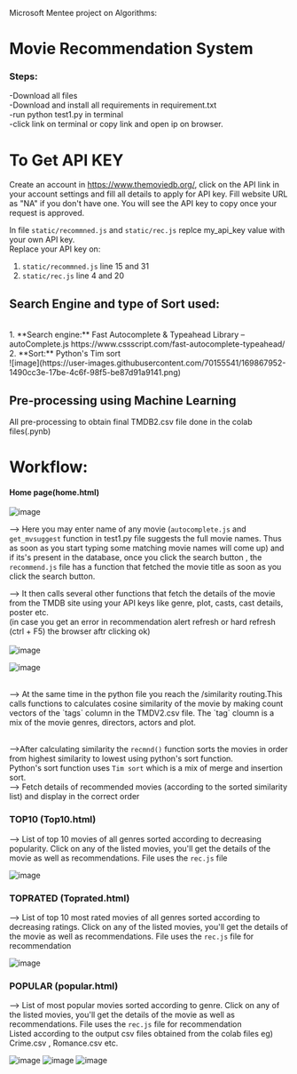 Microsoft Mentee project on Algorithms:
# Movie Recommendation System

### Steps:<br>
-Download all files<br>
-Download and install all requirements in requirement.txt<br>
-run python test1.py in terminal<br>
-click link on terminal or copy link and open ip on browser.

# To Get API KEY
Create an account in https://www.themoviedb.org/, click on the API link in your account settings and fill all  details to apply for API key. Fill website URL as "NA" if you don't have one. You will see the API key to copy once your request is approved. <br>

In file `static/recommned.js` and `static/rec.js` replce my_api_key value with your own API key.
<br>
Replace your API key on:<br>
1. `static/recommned.js` line 15 and 31<br>
2. `static/rec.js` line 4 and 20<br>

## Search Engine and type of Sort used:<br>
<br>
1. **Search engine:** Fast Autocomplete & Typeahead Library – autoComplete.js 
https://www.cssscript.com/fast-autocomplete-typeahead/
<br>
2. **Sort:**  Python's Tim sort <br>
![image](https://user-images.githubusercontent.com/70155541/169867952-1490cc3e-17be-4c6f-98f5-be87d91a9141.png)


<br>



## Pre-processing using Machine Learning <br>
All pre-processing to obtain final TMDB2.csv file done in the colab files(.pynb)

# Workflow:

#### Home page(home.html)

![image](https://user-images.githubusercontent.com/70155541/169860918-686f9837-7f28-4e19-88db-13a3ce67261f.png)

--> Here you may enter name of any movie (`autocomplete.js` and `get_mvsuggest` function in test1.py file suggests the full movie names. Thus as soon as you start typing some matching movie names will come up) and if its's present in the database, once you click the search button , the `recommend.js` file has a function that fetched the movie title as soon as you click the search button. <br>

--> It then calls several other functions that fetch the details of the movie from the TMDB site using your API keys like genre, plot, casts, cast details, poster etc.
<br>
(in case you get an error in recommendation alert refresh or hard refresh (ctrl + F5) the browser aftr clicking ok)
<br>
<br>
![image](https://user-images.githubusercontent.com/70155541/169867567-f21a2d2d-3a46-4ea9-8833-e267157b75af.png)

![image](https://user-images.githubusercontent.com/70155541/169867632-883d948c-ebd2-46f7-b6de-6ef1e47db868.png)

<br>
--> At the same time in the python file you reach the /similarity routing.This calls functions to calculates cosine similarity of the movie by making count vectors of the `tags` column in the TMDV2.csv file. The `tag` cloumn is a mix of the movie genres, directors, actors and plot. <br>
<br>

-->After calculating similarity the `recmnd()` function sorts the movies in order from highest similarity to lowest using python's sort function.<br> Python's sort function uses `Tim sort` which is a mix of merge and insertion sort.<br>
<r>
--> Fetch details of recommended movies (according to the sorted similarity list) and display in the correct order


###  TOP10 (Top10.html) <br>
--> List of top 10 movies of all genres sorted according to decreasing popularity. Click on any of the listed movies, you'll get the details of the movie as well as recommendations. File uses the `rec.js` file

![image](https://user-images.githubusercontent.com/70155541/169868160-215cb660-15e6-4caa-a20d-d997af3edf5d.png)
<br>


###  TOPRATED (Toprated.html) <br>
--> List of top 10 most rated movies of all genres sorted according to decreasing ratings. Click on any of the listed movies, you'll get the details of the movie as well as recommendations. File uses the `rec.js` file for recommendation

![image](https://user-images.githubusercontent.com/70155541/169868578-0412e0a9-21bc-49e3-8394-11982d56bb8d.png)
<br>

###  POPULAR (popular.html) <br>
--> List of most popular movies sorted according to genre. Click on any of the listed movies, you'll get the details of the movie as well as recommendations. File uses the `rec.js` file for recommendation<br>
Listed according to the output csv files obtained from the colab files eg) Crime.csv , Romance.csv etc.

![image](https://user-images.githubusercontent.com/70155541/169868626-a29b84bc-1637-4d2f-a465-b991c1eb0494.png)
![image](https://user-images.githubusercontent.com/70155541/169868700-bfa948c4-bf7e-40d3-ab3c-fac0c1c73cb3.png)
![image](https://user-images.githubusercontent.com/70155541/169868756-87f8079e-6bb5-4505-928f-bf4b900cdc5f.png)


